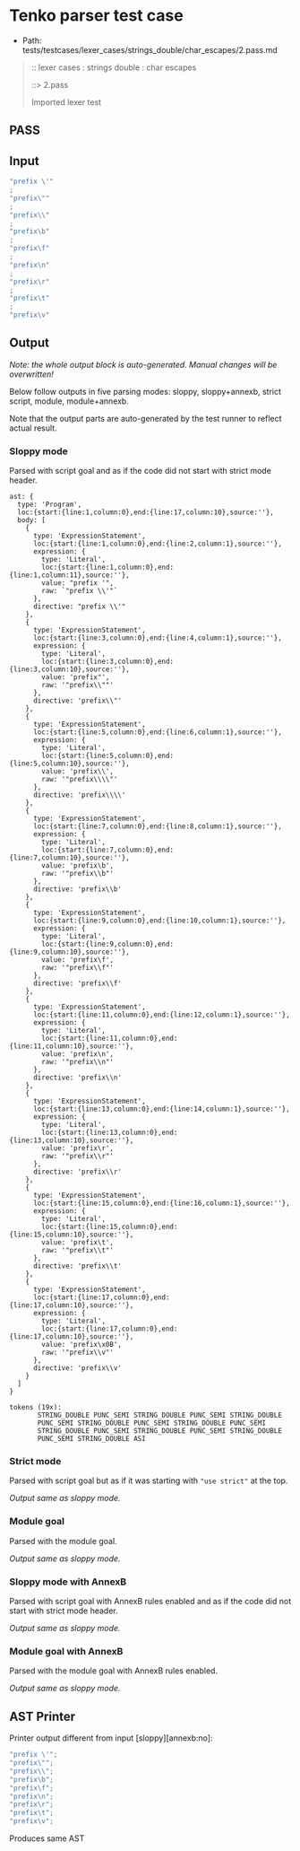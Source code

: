 # Tenko parser test case

- Path: tests/testcases/lexer_cases/strings_double/char_escapes/2.pass.md

> :: lexer cases : strings double : char escapes
>
> ::> 2.pass
>
> Imported lexer test

## PASS

## Input

`````js
"prefix \'"
;
"prefix\""
;
"prefix\\"
;
"prefix\b"
;
"prefix\f"
;
"prefix\n"
;
"prefix\r"
;
"prefix\t"
;
"prefix\v"
`````

## Output

_Note: the whole output block is auto-generated. Manual changes will be overwritten!_

Below follow outputs in five parsing modes: sloppy, sloppy+annexb, strict script, module, module+annexb.

Note that the output parts are auto-generated by the test runner to reflect actual result.

### Sloppy mode

Parsed with script goal and as if the code did not start with strict mode header.

`````
ast: {
  type: 'Program',
  loc:{start:{line:1,column:0},end:{line:17,column:10},source:''},
  body: [
    {
      type: 'ExpressionStatement',
      loc:{start:{line:1,column:0},end:{line:2,column:1},source:''},
      expression: {
        type: 'Literal',
        loc:{start:{line:1,column:0},end:{line:1,column:11},source:''},
        value: "prefix '",
        raw: `"prefix \\'"`
      },
      directive: "prefix \\'"
    },
    {
      type: 'ExpressionStatement',
      loc:{start:{line:3,column:0},end:{line:4,column:1},source:''},
      expression: {
        type: 'Literal',
        loc:{start:{line:3,column:0},end:{line:3,column:10},source:''},
        value: 'prefix"',
        raw: '"prefix\\""'
      },
      directive: 'prefix\\"'
    },
    {
      type: 'ExpressionStatement',
      loc:{start:{line:5,column:0},end:{line:6,column:1},source:''},
      expression: {
        type: 'Literal',
        loc:{start:{line:5,column:0},end:{line:5,column:10},source:''},
        value: 'prefix\\',
        raw: '"prefix\\\\"'
      },
      directive: 'prefix\\\\'
    },
    {
      type: 'ExpressionStatement',
      loc:{start:{line:7,column:0},end:{line:8,column:1},source:''},
      expression: {
        type: 'Literal',
        loc:{start:{line:7,column:0},end:{line:7,column:10},source:''},
        value: 'prefix\b',
        raw: '"prefix\\b"'
      },
      directive: 'prefix\\b'
    },
    {
      type: 'ExpressionStatement',
      loc:{start:{line:9,column:0},end:{line:10,column:1},source:''},
      expression: {
        type: 'Literal',
        loc:{start:{line:9,column:0},end:{line:9,column:10},source:''},
        value: 'prefix\f',
        raw: '"prefix\\f"'
      },
      directive: 'prefix\\f'
    },
    {
      type: 'ExpressionStatement',
      loc:{start:{line:11,column:0},end:{line:12,column:1},source:''},
      expression: {
        type: 'Literal',
        loc:{start:{line:11,column:0},end:{line:11,column:10},source:''},
        value: 'prefix\n',
        raw: '"prefix\\n"'
      },
      directive: 'prefix\\n'
    },
    {
      type: 'ExpressionStatement',
      loc:{start:{line:13,column:0},end:{line:14,column:1},source:''},
      expression: {
        type: 'Literal',
        loc:{start:{line:13,column:0},end:{line:13,column:10},source:''},
        value: 'prefix\r',
        raw: '"prefix\\r"'
      },
      directive: 'prefix\\r'
    },
    {
      type: 'ExpressionStatement',
      loc:{start:{line:15,column:0},end:{line:16,column:1},source:''},
      expression: {
        type: 'Literal',
        loc:{start:{line:15,column:0},end:{line:15,column:10},source:''},
        value: 'prefix\t',
        raw: '"prefix\\t"'
      },
      directive: 'prefix\\t'
    },
    {
      type: 'ExpressionStatement',
      loc:{start:{line:17,column:0},end:{line:17,column:10},source:''},
      expression: {
        type: 'Literal',
        loc:{start:{line:17,column:0},end:{line:17,column:10},source:''},
        value: 'prefix\x0B',
        raw: '"prefix\\v"'
      },
      directive: 'prefix\\v'
    }
  ]
}

tokens (19x):
       STRING_DOUBLE PUNC_SEMI STRING_DOUBLE PUNC_SEMI STRING_DOUBLE
       PUNC_SEMI STRING_DOUBLE PUNC_SEMI STRING_DOUBLE PUNC_SEMI
       STRING_DOUBLE PUNC_SEMI STRING_DOUBLE PUNC_SEMI STRING_DOUBLE
       PUNC_SEMI STRING_DOUBLE ASI
`````

### Strict mode

Parsed with script goal but as if it was starting with `"use strict"` at the top.

_Output same as sloppy mode._

### Module goal

Parsed with the module goal.

_Output same as sloppy mode._

### Sloppy mode with AnnexB

Parsed with script goal with AnnexB rules enabled and as if the code did not start with strict mode header.

_Output same as sloppy mode._

### Module goal with AnnexB

Parsed with the module goal with AnnexB rules enabled.

_Output same as sloppy mode._

## AST Printer

Printer output different from input [sloppy][annexb:no]:

````js
"prefix \'";
"prefix\"";
"prefix\\";
"prefix\b";
"prefix\f";
"prefix\n";
"prefix\r";
"prefix\t";
"prefix\v";
````

Produces same AST
